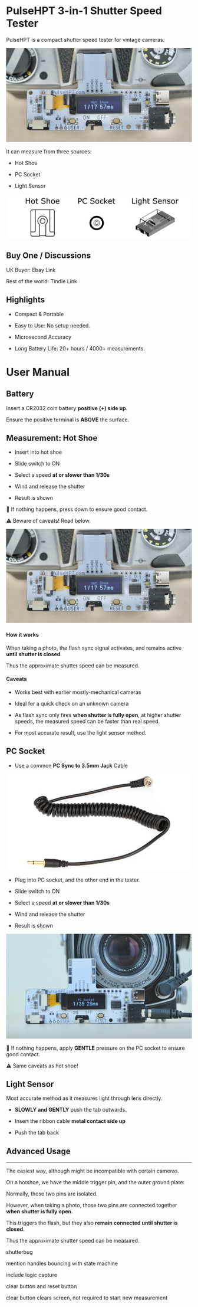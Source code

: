 # PulseHPT 3-in-1 Shutter Speed Tester

PulseHPT is a compact shutter speed tester for vintage cameras.

![Alt text](resources/photos/title.jpeg)

It can measure from three sources:

* Hot Shoe

* PC Socket

* Light Sensor

![Alt text](resources/photos/sources.png)

## Buy One / Discussions

UK Buyer: Ebay Link

Rest of the world: Tindie Link

## Highlights

* Compact & Portable

* Easy to Use: No setup needed.

* Microsecond Accuracy

* Long Battery Life: 20+ hours / 4000+ measurements.

# User Manual

## Battery

Insert a CR2032 coin battery **positive (+) side up**.

Ensure the positive terminal is **ABOVE** the surface.

## Measurement: Hot Shoe

* Insert into hot shoe

* Slide switch to ON

* Select a speed **at or slower than 1/30s**

* Wind and release the shutter

* Result is shown

💭 If nothing happens, press down to ensure good contact.

⚠️ Beware of caveats! Read below.

![Alt text](resources/photos/title.jpeg)

#### How it works

When taking a photo, the flash sync signal activates, and remains active **until shutter is closed**.

Thus the approximate shutter speed can be measured.

#### Caveats

* Works best with earlier mostly-mechanical cameras

* Ideal for a quick check on an unknown camera

* As flash sync only fires **when shutter is fully open**, at higher shutter speeds, the measured speed can be faster than real speed.

* For most accurate result, use the light sensor method.

## PC Socket

* Use a common **PC Sync to 3.5mm Jack** Cable

![Alt text](resources/photos/pc_cable.jpg)

* Plug into PC socket, and the other end in the tester.

* Slide switch to ON

* Select a speed **at or slower than 1/30s**

* Wind and release the shutter

* Result is shown

![Alt text](resources/photos/pc.jpeg)

💭 If nothing happens, apply **GENTLE** pressure on the PC socket to ensure good contact.

⚠️ Same caveats as hot shoe!

## Light Sensor

Most accurate method as it measures light through lens directly.

* **SLOWLY and GENTLY** push the tab outwards.

* Insert the ribbon cable **metal contact side up**

* Push the tab back

## Advanced Usage



---------

The easiest way, although might be incompatible with certain cameras.

On a hotshoe, we have the middle trigger pin, and the outer ground plate:

Normally, those two pins are isolated.

However, when taking a photo, those two pins are connected together **when shutter is fully open**.

This triggers the flash, but they also **remain connected until shutter is closed**.

Thus the approximate shutter speed can be measured.


shutterbug

mention handles bouncing with state machine

include logic capture

clear button and reset button

clear button clears screen, not required to start new measurement